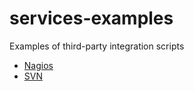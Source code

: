 services-examples
=================

Examples of third-party integration scripts

* [Nagios](https://github.com/tinyspeck/services-examples/blob/master/nagios.pl)
* [SVN](https://github.com/tinyspeck/services-examples/blob/master/subversion.pl)